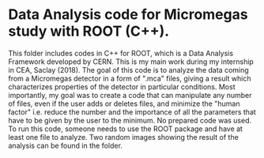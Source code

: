 # Data Analysis code for Micromegas study with ROOT (C++).

This folder includes codes in C++ for ROOT, which is a Data Analysis Framework developed by CERN. This is my main work during my internship in CEA, Saclay (2018). The goal of this code is to analyze the data coming from a Micromegas detector in a form of ".mca" files, giving a result which characterizes properties of the detector in particular conditions. Most importantly, my goal was to create a code that can manipulate any number of files, even if the user adds or deletes files, and minimize the "human factor" i.e. reduce the number and the importance of all the parameters that have to be given by the user to the minimum. No prepared code was used. To run this code, someone needs to use the ROOT package and have at least one file to analyze. Two random images showing the result of the analysis can be found in the folder.
